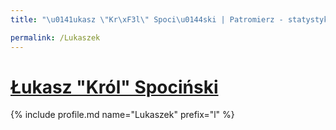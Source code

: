 ```yaml
---
title: "\u0141ukasz \"Kr\xF3l\" Spoci\u0144ski | Patromierz - statystyki Patronite.pl"

permalink: /Lukaszek
---
```


# [Łukasz "Król" Spociński](https://patronite.pl/Lukaszek)

{% include profile.md name="Lukaszek" prefix="l" %}
